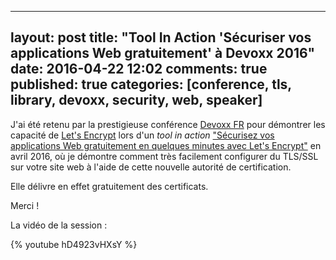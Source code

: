 
---
layout: post
title: "Tool In Action 'Sécuriser vos applications Web gratuitement' à Devoxx 2016"
date: 2016-04-22 12:02
comments: true
published: true
categories: [conference, tls, library, devoxx, security, web, speaker]
---

J'ai été retenu par la prestigieuse conférence [Devoxx FR](https://devoxx.fr) pour démontrer les capacité de [Let's Encrypt](https://letsencrypt.org/) lors d'un *tool in action* ["Sécurisez vos applications Web gratuitement en quelques minutes avec Let's Encrypt"](http://cfp.devoxx.fr/2016/talk/WFF-3798/Securisez_vos_applications_Web_gratuitement_en_quelques_minutes_avec_Let's_Encrypt.html) en avril 2016, où je démontre comment très facilement configurer du TLS/SSL sur votre site web à l'aide de cette nouvelle autorité de certification.

Elle délivre en effet gratuitement des certificats.

Merci !

La vidéo de la session :

{% youtube hD4923vHXsY %}
